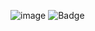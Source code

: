 ![image](https://zupimages.net/up/22/33/fs4m.png)
![Badge](https://visitor-counter-badge.vercel.app/api/NR-No-Rage/Stationeers-Traduction-FR/visitor-counter-badge/)
